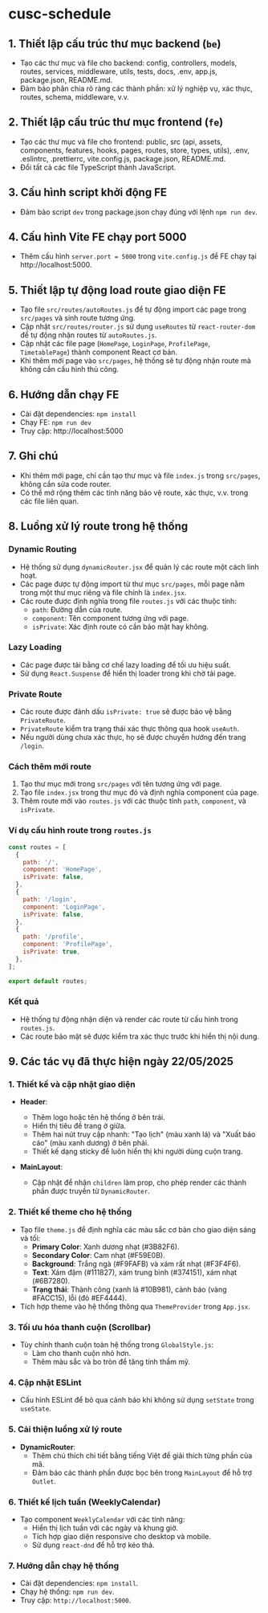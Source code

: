 # cusc-schedule



## 1. Thiết lập cấu trúc thư mục backend (`be`)
- Tạo các thư mục và file cho backend: config, controllers, models, routes, services, middleware, utils, tests, docs, .env, app.js, package.json, README.md.
- Đảm bảo phân chia rõ ràng các thành phần: xử lý nghiệp vụ, xác thực, routes, schema, middleware, v.v.

## 2. Thiết lập cấu trúc thư mục frontend (`fe`)
- Tạo các thư mục và file cho frontend: public, src (api, assets, components, features, hooks, pages, routes, store, types, utils), .env, .eslintrc, .prettierrc, vite.config.js, package.json, README.md.
- Đổi tất cả các file TypeScript thành JavaScript.

## 3. Cấu hình script khởi động FE
- Đảm bảo script `dev` trong package.json chạy đúng với lệnh `npm run dev`.

## 4. Cấu hình Vite FE chạy port 5000
- Thêm cấu hình `server.port = 5000` trong `vite.config.js` để FE chạy tại http://localhost:5000.

## 5. Thiết lập tự động load route giao diện FE
- Tạo file `src/routes/autoRoutes.js` để tự động import các page trong `src/pages` và sinh route tương ứng.
- Cập nhật `src/routes/router.js` sử dụng `useRoutes` từ `react-router-dom` để tự động nhận routes từ `autoRoutes.js`.
- Cập nhật các file page (`HomePage`, `LoginPage`, `ProfilePage`, `TimetablePage`) thành component React cơ bản.
- Khi thêm mới page vào `src/pages`, hệ thống sẽ tự động nhận route mà không cần cấu hình thủ công.

## 6. Hướng dẫn chạy FE
- Cài đặt dependencies: `npm install`
- Chạy FE: `npm run dev`
- Truy cập: http://localhost:5000

## 7. Ghi chú
- Khi thêm mới page, chỉ cần tạo thư mục và file `index.js` trong `src/pages`, không cần sửa code router.
- Có thể mở rộng thêm các tính năng bảo vệ route, xác thực, v.v. trong các file liên quan.

## 8. Luồng xử lý route trong hệ thống

### Dynamic Routing
- Hệ thống sử dụng `dynamicRouter.jsx` để quản lý các route một cách linh hoạt.
- Các page được tự động import từ thư mục `src/pages`, mỗi page nằm trong một thư mục riêng và file chính là `index.jsx`.
- Các route được định nghĩa trong file `routes.js` với các thuộc tính:
  - `path`: Đường dẫn của route.
  - `component`: Tên component tương ứng với page.
  - `isPrivate`: Xác định route có cần bảo mật hay không.

### Lazy Loading
- Các page được tải bằng cơ chế lazy loading để tối ưu hiệu suất.
- Sử dụng `React.Suspense` để hiển thị loader trong khi chờ tải page.

### Private Route
- Các route được đánh dấu `isPrivate: true` sẽ được bảo vệ bằng `PrivateRoute`.
- `PrivateRoute` kiểm tra trạng thái xác thực thông qua hook `useAuth`.
- Nếu người dùng chưa xác thực, họ sẽ được chuyển hướng đến trang `/login`.

### Cách thêm mới route
1. Tạo thư mục mới trong `src/pages` với tên tương ứng với page.
2. Tạo file `index.jsx` trong thư mục đó và định nghĩa component của page.
3. Thêm route mới vào `routes.js` với các thuộc tính `path`, `component`, và `isPrivate`.

### Ví dụ cấu hình route trong `routes.js`
```javascript
const routes = [
  {
    path: '/',
    component: 'HomePage',
    isPrivate: false,
  },
  {
    path: '/login',
    component: 'LoginPage',
    isPrivate: false,
  },
  {
    path: '/profile',
    component: 'ProfilePage',
    isPrivate: true,
  },
];

export default routes;
```

### Kết quả
- Hệ thống tự động nhận diện và render các route từ cấu hình trong `routes.js`.
- Các route bảo mật sẽ được kiểm tra xác thực trước khi hiển thị nội dung.

## 9. Các tác vụ đã thực hiện ngày 22/05/2025

### 1. Thiết kế và cập nhật giao diện
- **Header**:
  - Thêm logo hoặc tên hệ thống ở bên trái.
  - Hiển thị tiêu đề trang ở giữa.
  - Thêm hai nút truy cập nhanh: "Tạo lịch" (màu xanh lá) và "Xuất báo cáo" (màu xanh dương) ở bên phải.
  - Thiết kế dạng sticky để luôn hiển thị khi người dùng cuộn trang.

- **MainLayout**:
  - Cập nhật để nhận `children` làm prop, cho phép render các thành phần được truyền từ `DynamicRouter`.

### 2. Thiết kế theme cho hệ thống
- Tạo file `theme.js` để định nghĩa các màu sắc cơ bản cho giao diện sáng và tối:
  - **Primary Color**: Xanh dương nhạt (#3B82F6).
  - **Secondary Color**: Cam nhạt (#F59E0B).
  - **Background**: Trắng ngà (#F9FAFB) và xám rất nhạt (#F3F4F6).
  - **Text**: Xám đậm (#111827), xám trung bình (#374151), xám nhạt (#6B7280).
  - **Trạng thái**: Thành công (xanh lá #10B981), cảnh báo (vàng #FACC15), lỗi (đỏ #EF4444).
- Tích hợp theme vào hệ thống thông qua `ThemeProvider` trong `App.jsx`.

### 3. Tối ưu hóa thanh cuộn (Scrollbar)
- Tùy chỉnh thanh cuộn toàn hệ thống trong `GlobalStyle.js`:
  - Làm cho thanh cuộn nhỏ hơn.
  - Thêm màu sắc và bo tròn để tăng tính thẩm mỹ.

### 4. Cập nhật ESLint
- Cấu hình ESLint để bỏ qua cảnh báo khi không sử dụng `setState` trong `useState`.

### 5. Cải thiện luồng xử lý route
- **DynamicRouter**:
  - Thêm chú thích chi tiết bằng tiếng Việt để giải thích từng phần của mã.
  - Đảm bảo các thành phần được bọc bên trong `MainLayout` để hỗ trợ `Outlet`.

### 6. Thiết kế lịch tuần (WeeklyCalendar)
- Tạo component `WeeklyCalendar` với các tính năng:
  - Hiển thị lịch tuần với các ngày và khung giờ.
  - Tích hợp giao diện responsive cho desktop và mobile.
  - Sử dụng `react-dnd` để hỗ trợ kéo thả.

### 7. Hướng dẫn chạy hệ thống
- Cài đặt dependencies: `npm install`.
- Chạy hệ thống: `npm run dev`.
- Truy cập: `http://localhost:5000`.
````
